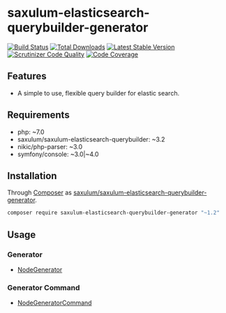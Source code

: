 # saxulum-elasticsearch-querybuilder-generator

[![Build Status](https://api.travis-ci.org/saxulum/saxulum-elasticsearch-querybuilder-generator.png?branch=master)](https://travis-ci.org/saxulum/saxulum-elasticsearch-querybuilder-generator)
[![Total Downloads](https://poser.pugx.org/saxulum/saxulum-elasticsearch-querybuilder-generator/downloads.png)](https://packagist.org/packages/saxulum/saxulum-elasticsearch-querybuilder-generator)
[![Latest Stable Version](https://poser.pugx.org/saxulum/saxulum-elasticsearch-querybuilder-generator/v/stable.png)](https://packagist.org/packages/saxulum/saxulum-elasticsearch-querybuilder-generator)
[![Scrutinizer Code Quality](https://scrutinizer-ci.com/g/saxulum/saxulum-elasticsearch-querybuilder-generator/badges/quality-score.png?b=master)](https://scrutinizer-ci.com/g/saxulum/saxulum-elasticsearch-querybuilder-generator/?branch=master)
[![Code Coverage](https://scrutinizer-ci.com/g/saxulum/saxulum-elasticsearch-querybuilder-generator/badges/coverage.png?b=master)](https://scrutinizer-ci.com/g/saxulum/saxulum-elasticsearch-querybuilder-generator/?branch=master)

## Features

 * A simple to use, flexible query builder for elastic search.

## Requirements

 * php: ~7.0
 * saxulum/saxulum-elasticsearch-querybuilder: ~3.2
 * nikic/php-parser: ~3.0
 * symfony/console: ~3.0|~4.0

## Installation

Through [Composer](http://getcomposer.org) as [saxulum/saxulum-elasticsearch-querybuilder-generator][1].

```sh
composer require saxulum-elasticsearch-querybuilder-generator "~1.2"
```

## Usage

### Generator

 * [NodeGenerator][3]

### Generator Command

 * [NodeGeneratorCommand][5]

[1]: https://packagist.org/packages/saxulum/saxulum-elasticsearch-querybuilder-generator
[3]: doc/NodeGenerator.md
[5]: doc/Command/NodeGeneratorCommand.md

